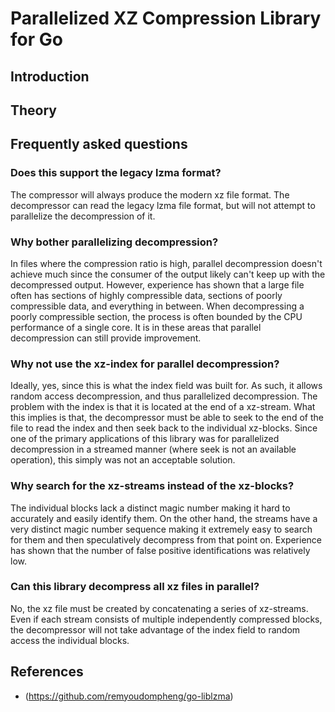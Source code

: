 
# Parallelized XZ Compression Library for Go #

## Introduction ##

## Theory ##

## Frequently asked questions ##

### Does this support the legacy lzma format? ###
The compressor will always produce the modern xz file format. The decompressor can read the legacy lzma file format, but will not attempt to parallelize the decompression of it.

### Why bother parallelizing decompression? ###
In files where the compression ratio is high, parallel decompression doesn't achieve much since the consumer of the output likely can't keep up with the decompressed output. However, experience has shown that a large file often has sections of highly compressible data, sections of poorly compressible data, and everything in between. When decompressing a poorly compressible section, the process is often bounded by the CPU performance of a single core. It is in these areas that parallel decompression can still provide improvement.

### Why not use the xz-index for parallel decompression? ###
Ideally, yes, since this is what the index field was built for. As such, it allows random access decompression, and thus parallelized decompression. The problem with the index is that it is located at the end of a xz-stream. What this implies is that, the decompressor must be able to seek to the end of the file to read the index and then seek back to the individual xz-blocks. Since one of the primary applications of this library was for parallelized decompression in a streamed manner (where seek is not an available operation), this simply was not an acceptable solution.

### Why search for the xz-streams instead of the xz-blocks? ###
The individual blocks lack a distinct magic number making it hard to accurately and easily identify them. On the other hand, the streams have a very distinct magic number sequence making it extremely easy to search for them and then speculatively decompress from that point on. Experience has shown that the number of false positive identifications was relatively low.

### Can this library decompress all xz files in parallel? ###
No, the xz file must be created by concatenating a series of xz-streams. Even if each stream consists of multiple independently compressed blocks, the decompressor will not take advantage of the index field to random access the individual blocks.

## References ##

* (https://github.com/remyoudompheng/go-liblzma)
